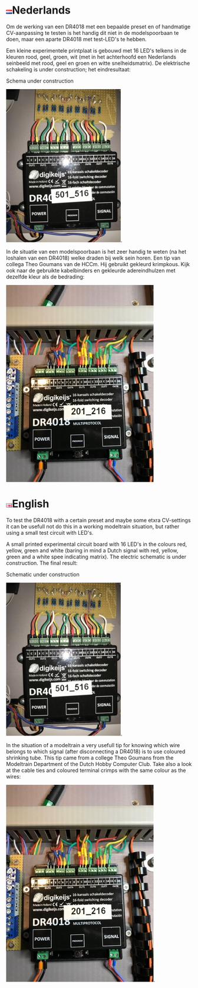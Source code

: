 # ![Nederlandse vlag](../../images/nl.gif)Nederlands

Om de werking van een DR4018 met een bepaalde preset en of handmatige CV-aanpassing te testen is het handig dit niet in de modelspoorbaan te doen, maar een aparte DR4018 met test-LED's te hebben.

Een kleine experimentele printplaat is gebouwd met 16 LED's telkens in de kleuren rood, geel, groen, wit (met in het achterhoofd een Nederlands seinbeeld met rood, geel en groen en witte snelheidsmatrix). De elektrische schakeling is under construction; het eindresultaat:

Schema under construction

![zie je hier](./images/DR4018testcircuit.jpg).

In de situatie van een modelspoorbaan is het zeer handig te weten (na het loshalen van een DR4018) welke draden bij welk sein horen. Een tip van collega Theo Goumans van de HCCm. Hij gebruikt gekleurd krimpkous. Kijk ook naar de gebruikte kabelbinders en gekleurde adereindhulzen met dezelfde kleur als de bedrading:

![zie](./images/DR4018_modeltrainsituation.jpg)

# ![English flag](../../images/gb.gif)English

To test the DR4018 with a certain preset and maybe some etxra CV-settings it can be usefull not do this in a working modeltrain situation, but rather using a small test circuit with LED's.

A small printed experimental circuit board with 16 LED's in the colours red, yellow, green and white (baring in mind a Dutch signal with red, yellow, green and a white spee indicating matrix). The electric schematic is under construction. The final result:

Schematic under construction

![can be seen here](./images/DR4018testcircuit.jpg).

In the situation of a modeltrain a very usefull tip for knowing which wire belongs to which signal (after disconnecting a DR4018) is to use coloured shrinking tube. This tip came from a college Theo Goumans from the Modeltrain Department of the Dutch Hobby Computer Club. Take also a look at the cable ties and coloured terminal crimps with the same colour as the wires:

![zie](./images/DR4018_modeltrainsituation.jpg).
